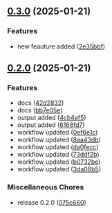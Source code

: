 ## [0.3.0](https://github.com/ak-mustafa/terraform-module-test/compare/v0.2.0...v0.3.0) (2025-01-21)


### Features

* new feauture added ([2e35bbf](https://github.com/ak-mustafa/terraform-module-test/commit/2e35bbfb4f6fe591e206d9fdf419c60ca39d2267))

## [0.2.0](https://github.com/ak-mustafa/terraform-module-test/compare/6168fd7afe20d5253e4a87d0656b77d911cf49e8...v0.2.0) (2025-01-21)


### Features

* docs ([42d2832](https://github.com/ak-mustafa/terraform-module-test/commit/42d283299d0b29c0180abdcd0f52b48d80420f68))
* docs ([bb7e05e](https://github.com/ak-mustafa/terraform-module-test/commit/bb7e05e866c0b42debf3791ec38a06f760540367))
* output added ([4cb4af5](https://github.com/ak-mustafa/terraform-module-test/commit/4cb4af5e969b7aa0a6f29362d372c000e4fa8eb6))
* output added ([6168fd7](https://github.com/ak-mustafa/terraform-module-test/commit/6168fd7afe20d5253e4a87d0656b77d911cf49e8))
* workflow updated ([0ef6e1c](https://github.com/ak-mustafa/terraform-module-test/commit/0ef6e1c495babe1e479cf3b9a8c840449a2089bb))
* workflow updated ([8aa43db](https://github.com/ak-mustafa/terraform-module-test/commit/8aa43dba479765c0ececf3f21d12b4cdaba722c3))
* workflow updated ([da0fecc](https://github.com/ak-mustafa/terraform-module-test/commit/da0fecc79b874e3cbda481c95cc6412c0b928aec))
* workflow updated ([73ddf2b](https://github.com/ak-mustafa/terraform-module-test/commit/73ddf2b672920632a28ffe4b5d7d4edac82946c8))
* workflow updated ([b0732be](https://github.com/ak-mustafa/terraform-module-test/commit/b0732be3943154423193a9eec1897209bd9ed826))
* workflow updated ([3da08b5](https://github.com/ak-mustafa/terraform-module-test/commit/3da08b54fecd3c246bb51de18bf7f550a4021838))


### Miscellaneous Chores

* release 0.2.0 ([075c660](https://github.com/ak-mustafa/terraform-module-test/commit/075c6605e61c30fc705aca1f30fc2c7802e2a9a9))

